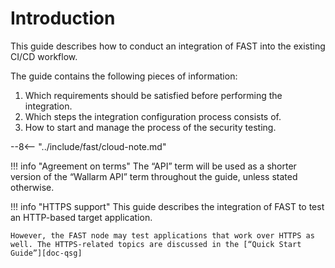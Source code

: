 [doc-qsg]:              ../qsg/deployment-options.md


#   Introduction

This guide describes how to conduct an integration of FAST into the existing CI/CD workflow.

The guide contains the following pieces of information:
1.  Which requirements should be satisfied before performing the integration.
2.  Which steps the integration configuration process consists of.
3.  How to start and manage the process of the security testing. 

--8<-- "../include/fast/cloud-note.md"

!!! info "Agreement on terms"
    The “API” term will be used as a shorter version of the “Wallarm API” term throughout the guide, unless stated otherwise.

!!! info "HTTPS support"
    This guide describes the integration of FAST to test an HTTP-based target application.
    
    However, the FAST node may test applications that work over HTTPS as well. The HTTPS-related topics are discussed in the [“Quick Start Guide”][doc-qsg]
